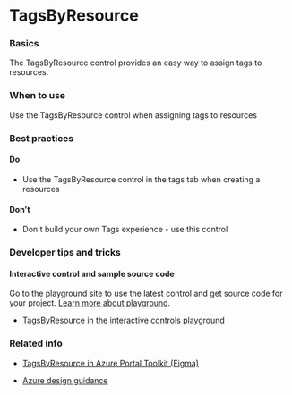 ﻿# TagsByResource

 
<a name="basics"></a>
### Basics
The TagsByResource control provides an easy way to assign tags to resources.


<!-- TODO get an IMAGE to embed here -->

<!-- TODO get an SAMPLE CODE to embed here -->

 
<a name="when-to-use"></a>
### When to use
Use the TagsByResource control when assigning tags to resources


 
<a name="best-practices"></a>
### Best practices

<a name="best-practices-do"></a>
#### Do

* Use the TagsByResource control in the tags tab when creating a resources

<a name="best-practices-don-t"></a>
#### Don&#39;t

* Don't build your own Tags experience - use this control



 
<a name="developer-tips-and-tricks"></a>
### Developer tips and tricks



<a name="developer-tips-and-tricks-interactive-control-and-sample-source-code"></a>
#### Interactive control and sample source code
Go to the playground site to use the latest control and get source code for your project.  [Learn more about playground](./top-extensions-controls-playground.md).

*  <a href="https://ms.portal.azure.com/?Microsoft_Azure_Playground=true#blade/Microsoft_Azure_Playground/ControlsIndexBlade/TagsByResource_create_Playground" target="_blank">TagsByResource in the interactive controls playground</a>




 
<a name="related-info"></a>
### Related info

* <a href="https://www.figma.com/file/Bwn8rmUOYtnPRwA3JoQTBn/Azure-Portal-Toolkit?node-id=8180%3A347940" target="_blank">TagsByResource in Azure Portal Toolkit (Figma)</a>

* [Azure design guidance](http://aka.ms/portalfx/design)


